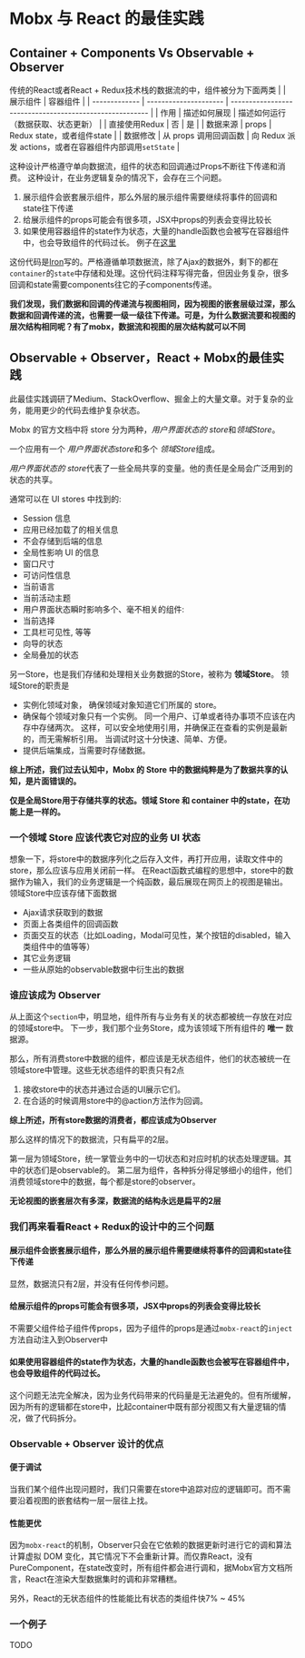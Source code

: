 # Mobx 与 React 的最佳实践

## Container + Components Vs Observable + Observer
传统的React或者React + Redux技术栈的数据流的中，组件被分为下面两类
|               | 展示组件              | 容器组件                                                |
| ------------- | --------------------- | ------------------------------------------------------- |
| 作用          | 描述如何展现          | 描述如何运行（数据获取、状态更新）                      |
| 直接使用Redux | 否                    | 是                                                      |
| 数据来源      | props                 | Redux state，或者组件state                              |
| 数据修改      | 从 props 调用回调函数 | 向 Redux 派发 actions，或者在容器组件内部调用`setState` |

这种设计严格遵守单向数据流，组件的状态和回调通过Props不断往下传递和消费。
这种设计，在业务逻辑复杂的情况下，会存在三个问题。
1. 展示组件会嵌套展示组件，那么外层的展示组件需要继续将事件的回调和state往下传递
2. 给展示组件的props可能会有很多项，JSX中props的列表会变得比较长
3. 如果使用容器组件的state作为状态，大量的handle函数也会被写在容器组件中，也会导致组件的代码过长。
例子在[这里](http://gitlab2.dui88.com/tuia-frontend/tuia-bigData-frontend/reports-node/blob/0ddde4bde200071ccb1f296bdbcc9191530af711/new-reports-node/src/pages/tuia/containers/monitor/media-realtime/index.jsx#L376)

这份代码是[Iron](mailto:lujianwei@duiba.com.cn)写的。严格遵循单项数据流，除了Ajax的数据外，剩下的都在`container`的`state`中存储和处理。这份代码注释写得完备，但因业务复杂，很多回调和state需要components往它的子components传递。

**我们发现，我们数据和回调的传递流与视图相同，因为视图的嵌套层级过深，那么数据和回调传递的流，也需要一级一级往下传递。可是，为什么数据流要和视图的层次结构相同呢？有了mobx，数据流和视图的层次结构就可以不同**

## Observable + Observer，React + Mobx的最佳实践
此最佳实践调研了Medium、StackOverflow、掘金上的大量文章。对于复杂的业务，能用更少的代码去维护复杂状态。

Mobx 的官方文档中将 store 分为两种，*用户界面状态的 store*和*领域Store*。

一个应用有一个 *用户界面状态store*和多个 *领域Store*组成。

*用户界面状态的 store*代表了一些全局共享的变量。他的责任是全局会广泛用到的状态的共享。

通常可以在 UI stores 中找到的:

- Session 信息
- 应用已经加载了的相关信息
- 不会存储到后端的信息
- 全局性影响 UI 的信息
- 窗口尺寸
- 可访问性信息
- 当前语言
- 当前活动主题
- 用户界面状态瞬时影响多个、毫不相关的组件:
- 当前选择
- 工具栏可见性, 等等
- 向导的状态
- 全局叠加的状态

另一Store，也是我们存储和处理相关业务数据的Store，被称为 **领域Store**。
领域Store的职责是

- 实例化领域对象， 确保领域对象知道它们所属的 store。
- 确保每个领域对象只有一个实例。 同一个用户、订单或者待办事项不应该在内存中存储两次。 这样，可以安全地使用引用，并确保正在查看的实例是最新的，而无需解析引用。 当调试时这十分快速、简单、方便。
- 提供后端集成，当需要时存储数据。

**综上所述，我们过去认知中，Mobx 的 Store 中的数据纯粹是为了数据共享的认知，是片面错误的。**

**仅是全局Store用于存储共享的状态。领域 Store 和 container 中的state，在功能上是一样的。**

### 一个领域 Store 应该代表它对应的业务 UI 状态
想象一下，将store中的数据序列化之后存入文件，再打开应用，读取文件中的store，那么应该与应用关闭前一样。
在React函数式编程的思想中，store中的数据作为输入，我们的业务逻辑是一个纯函数，最后展现在网页上的视图是输出。
领域Store中应该存储下面数据

- Ajax请求获取到的数据
- 页面上各类组件的回调函数
- 页面交互的状态（比如Loading，Modal可见性，某个按钮的disabled，输入类组件中的值等等）
- 其它业务逻辑
- 一些从原始的observable数据中衍生出的数据

### 谁应该成为 Observer
从上面这个`section`中，明显地，组件所有与业务有关的状态都被统一存放在对应的领域store中。
下一步，我们那个业务Store，成为该领域下所有组件的 **唯一** 数据源。

那么，所有消费store中数据的组件，都应该是无状态组件，他们的状态被统一在领域store中管理。这些无状态组件的职责只有2点
1. 接收store中的状态并通过合适的UI展示它们。
2. 在合适的时候调用store中的@action方法作为回调。

**综上所述，所有store数据的消费者，都应该成为Observer**

那么这样的情况下的数据流，只有扁平的2层。

第一层为领域Store，统一掌管业务中的一切状态和对应时机的状态处理逻辑。其中的状态们是observable的。
第二层为组件，各种拆分得足够细小的组件，他们消费领域store中的数据，每个都是store的observer。

**无论视图的嵌套层次有多深，数据流的结构永远是扁平的2层**

### 我们再来看看React + Redux的设计中的三个问题
#### 展示组件会嵌套展示组件，那么外层的展示组件需要继续将事件的回调和state往下传递
显然，数据流只有2层，并没有任何传参问题。

#### 给展示组件的props可能会有很多项，JSX中props的列表会变得比较长
不需要父组件给子组件传props，因为子组件的props是通过`mobx-react`的`inject`方法自动注入到Observer中

#### 如果使用容器组件的state作为状态，大量的handle函数也会被写在容器组件中，也会导致组件的代码过长。
这个问题无法完全解决，因为业务代码带来的代码量是无法避免的。但有所缓解，因为所有的逻辑都在store中，比起container中既有部分视图又有大量逻辑的情况，做了代码拆分。

### Observable + Observer 设计的优点
#### 便于调试
当我们某个组件出现问题时，我们只需要在store中追踪对应的逻辑即可。而不需要沿着视图的嵌套结构一层一层往上找。

#### 性能更优
因为`mobx-react`的机制，Observer只会在它依赖的数据更新时进行它的调和算法计算虚拟 DOM 变化，其它情况下不会重新计算。而仅靠React，没有PureComponent，在state改变时，所有组件都会进行调和，据Mobx官方文档所言，React在渲染大型数据集时的调和非常糟糕。

另外，React的无状态组件的性能能比有状态的类组件快7% ~ 45%

### 一个例子
TODO
